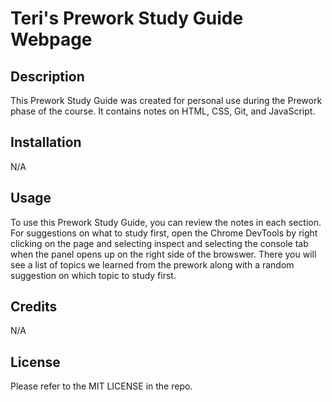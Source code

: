 # Teri's Prework Study Guide Webpage

## Description

This Prework Study Guide was created for personal use during the Prework phase of the course. It contains notes on HTML, CSS, Git, and JavaScript.

## Installation

N/A

## Usage

To use this Prework Study Guide, you can review the notes in each section. For suggestions on what to study first, open the Chrome DevTools by right clicking on the page and selecting inspect and selecting the console tab when the panel opens up on the right side of the browswer. There you will see a list of topics we learned from the prework along with a random suggestion on which topic to study first.

## Credits

N/A

## License

Please refer to the MIT LICENSE in the repo.
